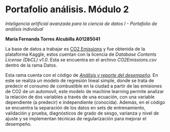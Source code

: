 # Portafolio análisis. Módulo 2
*Inteligencia artificial avanzada para la ciencia de datos I - Portafolio de análisis individual*

**María Fernanda Torres Alcubilla A01285041**

La base de datos a trabajar es [CO2 Emissions](https://www.kaggle.com/datasets/bhuviranga/co2-emissions) y fue obtenida de la plataforma Kaggle, estos cuentan con la licencia de *Database Contents License (DbCL) v1.0*. Esta se encuentra en el archivo *CO2Emissions.csv* dentro de la rama Datos.

Esta rama cuenta con el código de [*Análisis y reporte del desempeño*](Análisis_y_reporte_del_desempeño.ipynb). En este se realiza un modelo de regresión lineal simple, donde se trata de predecir el consumo de combustible en la ciudad a partir de las emisiones de CO2 de un automovil, este modelo de machine learning permite analizar la relación de dos variables a través de una ecuación, con una variable dependiente (a predecir) e independiente (conocida). Además, en el código se encuentra la separación de los datos en sets de entrenamiento, validación y prueba, diagnósticos de grado de sesgo, varianza y nivel de ajuste y se implementan técnicas de regularización para mejorar el desempeño.
